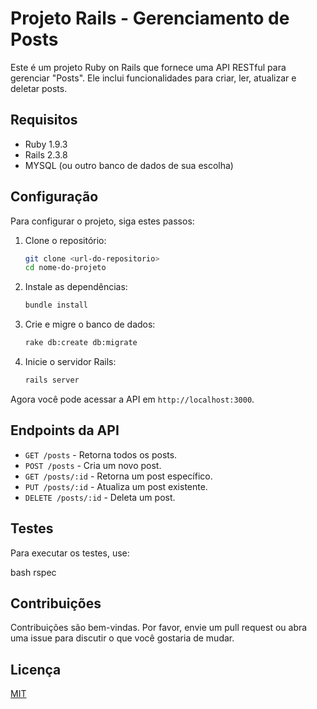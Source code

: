 # Projeto Rails - Gerenciamento de Posts

Este é um projeto Ruby on Rails que fornece uma API RESTful para gerenciar "Posts". Ele inclui funcionalidades para criar, ler, atualizar e deletar posts.

## Requisitos

- Ruby 1.9.3
- Rails 2.3.8
- MYSQL (ou outro banco de dados de sua escolha)

## Configuração

Para configurar o projeto, siga estes passos:

1. Clone o repositório:

   ```bash
   git clone <url-do-repositorio>
   cd nome-do-projeto
   ```
2. Instale as dependências:

   ```bash
   bundle install
   ```
3. Crie e migre o banco de dados:

   ```bash
   rake db:create db:migrate
   ```
4. Inicie o servidor Rails:

   ```bash
   rails server
   ```

Agora você pode acessar a API em `http://localhost:3000`.

## Endpoints da API

- `GET /posts` - Retorna todos os posts.
- `POST /posts` - Cria um novo post.
- `GET /posts/:id` - Retorna um post específico.
- `PUT /posts/:id` - Atualiza um post existente.
- `DELETE /posts/:id` - Deleta um post.

## Testes

Para executar os testes, use:

bash
rspec

## Contribuições

Contribuições são bem-vindas. Por favor, envie um pull request ou abra uma issue para discutir o que você gostaria de mudar.

## Licença

[MIT](https://choosealicense.com/licenses/mit/)
